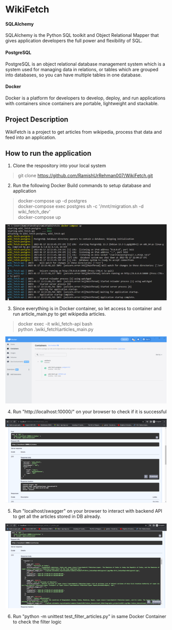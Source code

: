 # WikiFetch

#### SQLAlchemy
SQLAlchemy is the Python SQL toolkit and Object Relational Mapper that gives application developers the full power and flexibility of SQL.

#### PostgreSQL
PostgreSQL is an object relational database management system which is a system used for managing data in relations, or tables which are grouped into databases, so you can have multiple tables in one database.

#### Docker
Docker is a platform for developers to develop, deploy, and run applications with containers since containers are portable, lightweight and stackable.

## Project Description
WikiFetch is a project to get articles from wikipedia, process that data and feed into an application.

## How to run the application
1. Clone the respository into your local system
> git clone https://github.com/RamishUrRehman007/WikiFetch.git
2. Run the following Docker Build commands to setup database and application
> docker-compose up -d postgres<br>
> docker-compose exec postgres sh -c '/mnt/migration.sh -d wiki_fetch_dev'<br>
> docker-compose up

![docker build](images/docker_build.PNG)

3. Since everything is in Docker container, so let access to container and run article_main.py to get wikipedia articles.
> docker exec -it wiki_fetch-api bash<br>
> python .\wiki_fetch\articles_main.py

![docker containers](images/docker_containers.PNG)

4. Run "http://localhost:10000/" on your browser to check if it is successful

![swagger status success](images/swagger_status_success.PNG)

5. Run "localhost/swagger" on your browser to interact with backend API to get all the articles stored in DB already.

![all articles endpoint](images/all_articles_endpoint.PNG)

6. Run "python -m unittest test_filter_articles.py" in same Docker Container to check the filter logic

